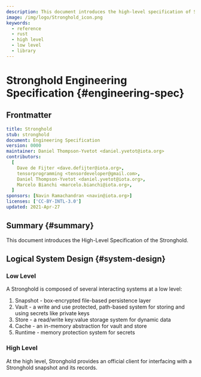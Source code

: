 ```yaml
---
description: This document introduces the high-level specification of Stronghold.
image: /img/logo/Stronghold_icon.png
keywords:
  - reference
  - rust
  - high level
  - low level
  - library
---
```


# Stronghold Engineering Specification {#engineering-spec}

[engineering-spec]: #engineering-spec

## Frontmatter

[frontmatter]: #frontmatter

```yaml
title: Stronghold
stub: stronghold
document: Engineering Specification
version: 0000
maintainer: Daniel Thompson-Yvetot <daniel.yvetot@iota.org>
contributors:
  [
    Dave de Fijter <dave.defijter@iota.org>,
    tensorprogramming <tensordeveloper@gmail.com>,
    Daniel Thompson-Yvetot <daniel.yvetot@iota.org>,
    Marcelo Bianchi <marcelo.bianchi@iota.org>,
  ]
sponsors: [Navin Ramachandran <navin@iota.org>]
licenses: ['CC-BY-INTL-3.0']
updated: 2021-Apr-27
```

## Summary {#summary}

[summary]: #summary

This document introduces the High-Level Specification of the Stronghold.

## Logical System Design {#system-design}

[system-design]: #system-design

### Low Level

A Stronghold is composed of several interacting systems at a low level:

1. Snapshot - box-encrypted file-based persistence layer
2. Vault - a write and use protected, path-based system for storing and using secrets like private keys
3. Store - a read/write key:value storage system for dynamic data
4. Cache - an in-memory abstraction for vault and store
5. Runtime - memory protection system for secrets

### High Level

At the high level, Stronghold provides an official client for interfacing with a Stronghold snapshot and its records.
